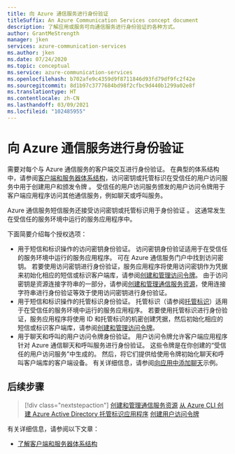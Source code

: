 ```yaml
---
title: 向 Azure 通信服务进行身份验证
titleSuffix: An Azure Communication Services concept document
description: 了解应用或服务可向通信服务进行身份验证的各种方式。
author: GrantMeStrength
manager: jken
services: azure-communication-services
ms.author: jken
ms.date: 07/24/2020
ms.topic: conceptual
ms.service: azure-communication-services
ms.openlocfilehash: b702afe9c4359d9f8711846d93fd79df9fc2f42e
ms.sourcegitcommit: 8d1b97c3777684bd98f2cfbc9d440b1299a02e8f
ms.translationtype: HT
ms.contentlocale: zh-CN
ms.lasthandoff: 03/09/2021
ms.locfileid: "102485955"
---
```

# <a name="authenticate-to-azure-communication-services"></a>向 Azure 通信服务进行身份验证

需要对每个与 Azure 通信服务的客户端交互进行身份验证。 在典型的体系结构中，请参阅[客户端和服务器体系结构](./client-and-server-architecture.md)，访问密钥或托管标识在受信任的用户访问服务中用于创建用户和颁发令牌 。 受信任的用户访问服务颁发的用户访问令牌用于客户端应用程序访问其他通信服务，例如聊天或呼叫服务。

Azure 通信服务短信服务还接受访问密钥或托管标识用于身份验证 。 这通常发生在受信任的服务环境中运行的服务应用程序中。

下面简要介绍每个授权选项：

- 用于短信和标识操作的访问密钥身份验证。 访问密钥身份验证适用于在受信任的服务环境中运行的服务应用程序。 可在 Azure 通信服务门户中找到访问密钥。 若要使用访问密钥进行身份验证，服务应用程序将使用访问密钥作为凭据来初始化相应的短信或标识客户端库，请参阅[创建和管理访问令牌](../quickstarts/access-tokens.md)。 由于访问密钥是资源连接字符串的一部分，请参阅[创建和管理通信服务资源](../quickstarts/create-communication-resource.md)，使用连接字符串进行身份验证等效于使用访问密钥进行身份验证。
- 用于短信和标识操作的托管标识身份验证。 托管标识（请参阅[托管标识](../quickstarts/managed-identity.md)）适用于在受信任的服务环境中运行的服务应用程序。 若要使用托管标识进行身份验证，服务应用程序将使用 ID 和托管标识的机密创建凭据，然后初始化相应的短信或标识客户端库，请参阅[创建和管理访问令牌](../quickstarts/access-tokens.md)。
- 用于聊天和呼叫的用户访问令牌身份验证。 用户访问令牌允许客户端应用程序针对 Azure 通信聊天和呼叫服务进行身份验证。 这些令牌是在你创建的“受信任的用户访问服务”中生成的。 然后，将它们提供给使用令牌初始化聊天和呼叫客户端库的客户端设备。 有关详细信息，请参阅[向应用中添加聊天](../quickstarts/chat/get-started.md)示例。

## <a name="next-steps"></a>后续步骤

> [!div class="nextstepaction"]
> [创建和管理通信服务资源](../quickstarts/create-communication-resource.md)
> [从 Azure CLI 创建 Azure Active Directory 托管标识应用程序](../quickstarts/managed-identity-from-cli.md)
> [创建用户访问令牌](../quickstarts/access-tokens.md)

有关详细信息，请参阅以下文章：
- [了解客户端和服务器体系结构](../concepts/client-and-server-architecture.md)
